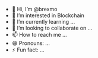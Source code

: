 - 👋 Hi, I’m @brexmo
- 👀 I’m interested in Blockchain
- 🌱 I’m currently learning ...
- 💞️ I’m looking to collaborate on ...
- 📫 How to reach me ...
- 😄 Pronouns: ...
- ⚡ Fun fact: ...

<!---
brexmo/brexmo is a ✨ special ✨ repository because its `README.md` (this file) appears on your GitHub profile.
You can click the Preview link to take a look at your changes.
--->
